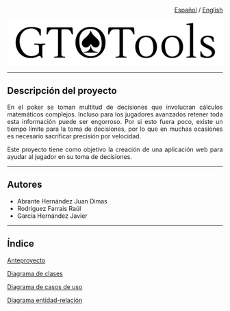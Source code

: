 <div align="right">

<a href="README.md">Español</a> / <a href="README_en.md">English</a>

</div>

<div aling="center" style="background: white">

<img src="doc/anteproyecto/img/Logo_prototipo.png">

</div>

<hr>

## Descripción del proyecto

<div align="justify">

En el poker se toman multitud de decisiones que involucran cálculos matemáticos complejos. Incluso para los jugadores avanzados retener toda esta información puede ser engorroso. Por si esto fuera poco, existe un tiempo límite para la toma de decisiones, por lo que en muchas ocasiones es necesario sacrificar precisión por velocidad.

Este proyecto tiene como objetivo la creación de una aplicación web para ayudar al jugador en su toma de decisiones. 

</div>

<hr>

## Autores

- Abrante Hernández Juan Dimas 
- Rodríguez Farrais Raúl
- García Hernández Javier


<hr>

## Índice

<a href="doc/anteproyecto/README.md">Anteproyecto</a>

<a href="doc/diagrama_clases/README.md">Diagrama de clases</a>

<a href="doc/diagrama_cu/README.md">Diagrama de casos de uso</a>

<a href="doc/diagrama_entidad_relacion/README.md">Diagrama entidad-relación</a>









